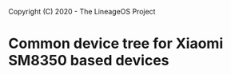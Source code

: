 Copyright (C) 2020 - The LineageOS Project

Common device tree for Xiaomi SM8350 based devices
==============
